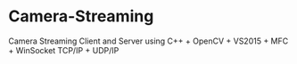 # Camera-Streaming
Camera Streaming Client and Server using C++ + OpenCV + VS2015 + MFC + WinSocket TCP/IP + UDP/IP

